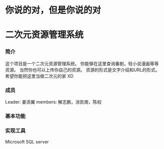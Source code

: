 # 你说的对，但是你说的对
# 二次元资源管理系统


### 简介

这个项目是一个二次元资源管理系统。
你能够在这里查询番剧，轻小说漫画等等资源。
当然你也可以上传你自己的资源。
资源的形式是文字介绍和URL的形式。
希望你能把这里当做二次元的家
XD

### 成员

Leader: 姜添翼
members: 解志鹏，涂凯南，陈权

### 基本功能


### 实现工具

Microsoft SQL server
